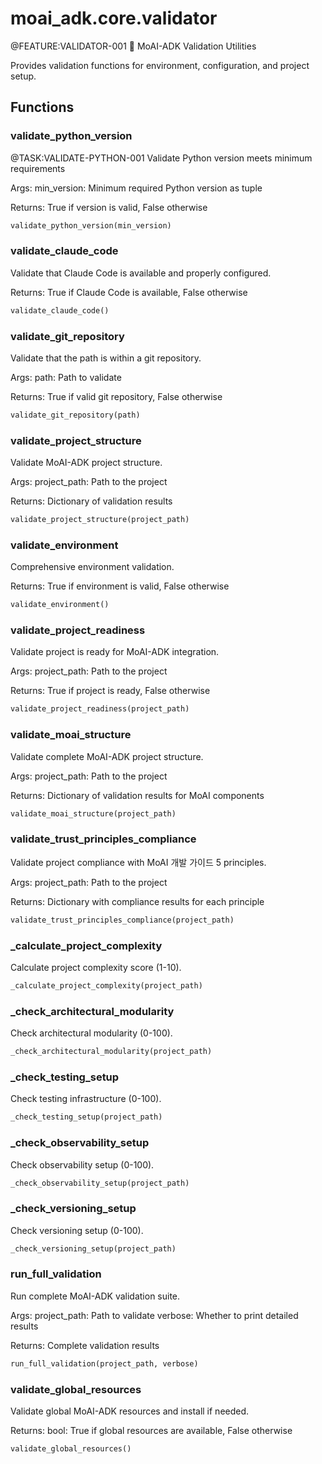 # moai_adk.core.validator

@FEATURE:VALIDATOR-001 🗿 MoAI-ADK Validation Utilities

Provides validation functions for environment, configuration, and project setup.

## Functions

### validate_python_version

@TASK:VALIDATE-PYTHON-001 Validate Python version meets minimum requirements

Args:
    min_version: Minimum required Python version as tuple

Returns:
    True if version is valid, False otherwise

```python
validate_python_version(min_version)
```

### validate_claude_code

Validate that Claude Code is available and properly configured.

Returns:
    True if Claude Code is available, False otherwise

```python
validate_claude_code()
```

### validate_git_repository

Validate that the path is within a git repository.

Args:
    path: Path to validate
    
Returns:
    True if valid git repository, False otherwise

```python
validate_git_repository(path)
```

### validate_project_structure

Validate MoAI-ADK project structure.

Args:
    project_path: Path to the project
    
Returns:
    Dictionary of validation results

```python
validate_project_structure(project_path)
```

### validate_environment

Comprehensive environment validation.

Returns:
    True if environment is valid, False otherwise

```python
validate_environment()
```

### validate_project_readiness

Validate project is ready for MoAI-ADK integration.

Args:
    project_path: Path to the project
    
Returns:
    True if project is ready, False otherwise

```python
validate_project_readiness(project_path)
```

### validate_moai_structure

Validate complete MoAI-ADK project structure.

Args:
    project_path: Path to the project
    
Returns:
    Dictionary of validation results for MoAI components

```python
validate_moai_structure(project_path)
```

### validate_trust_principles_compliance

Validate project compliance with MoAI 개발 가이드 5 principles.

Args:
    project_path: Path to the project
    
Returns:
    Dictionary with compliance results for each principle

```python
validate_trust_principles_compliance(project_path)
```

### _calculate_project_complexity

Calculate project complexity score (1-10).

```python
_calculate_project_complexity(project_path)
```

### _check_architectural_modularity

Check architectural modularity (0-100).

```python
_check_architectural_modularity(project_path)
```

### _check_testing_setup

Check testing infrastructure (0-100).

```python
_check_testing_setup(project_path)
```

### _check_observability_setup

Check observability setup (0-100).

```python
_check_observability_setup(project_path)
```

### _check_versioning_setup

Check versioning setup (0-100).

```python
_check_versioning_setup(project_path)
```

### run_full_validation

Run complete MoAI-ADK validation suite.

Args:
    project_path: Path to validate
    verbose: Whether to print detailed results
    
Returns:
    Complete validation results

```python
run_full_validation(project_path, verbose)
```

### validate_global_resources

Validate global MoAI-ADK resources and install if needed.

Returns:
    bool: True if global resources are available, False otherwise

```python
validate_global_resources()
```
